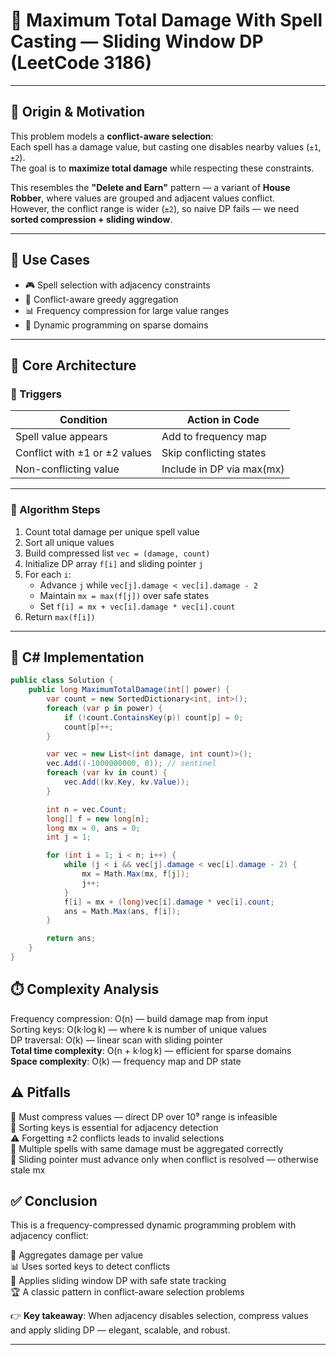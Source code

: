 # 🧠 Maximum Total Damage With Spell Casting — Sliding Window DP (LeetCode 3186)

---

## 📜 Origin & Motivation

This problem models a **conflict-aware selection**:  
Each spell has a damage value, but casting one disables nearby values (`±1`, `±2`).  
The goal is to **maximize total damage** while respecting these constraints.

This resembles the **"Delete and Earn"** pattern — a variant of **House Robber**, where values are grouped and adjacent values conflict.  
However, the conflict range is wider (`±2`), so naive DP fails — we need **sorted compression + sliding window**.

---

## 🧩 Use Cases

- 🎮 Spell selection with adjacency constraints  
- 🧠 Conflict-aware greedy aggregation  
- 📊 Frequency compression for large value ranges  
- 🧪 Dynamic programming on sparse domains

---

## 🧱 Core Architecture

### 🎯 Triggers

| Condition                        | Action in Code           |
|----------------------------------|--------------------------|
| Spell value appears              | Add to frequency map     |
| Conflict with ±1 or ±2 values    | Skip conflicting states  |
| Non-conflicting value            | Include in DP via max(mx) |

---

### 🔧 Algorithm Steps

1. Count total damage per unique spell value  
2. Sort all unique values  
3. Build compressed list `vec = (damage, count)`  
4. Initialize DP array `f[i]` and sliding pointer `j`  
5. For each `i`:
   - Advance `j` while `vec[j].damage < vec[i].damage - 2`  
   - Maintain `mx = max(f[j])` over safe states  
   - Set `f[i] = mx + vec[i].damage * vec[i].count`  
6. Return `max(f[i])`

---

## 🚀 C# Implementation

```csharp
public class Solution {
    public long MaximumTotalDamage(int[] power) {
        var count = new SortedDictionary<int, int>();
        foreach (var p in power) {
            if (!count.ContainsKey(p)) count[p] = 0;
            count[p]++;
        }

        var vec = new List<(int damage, int count)>();
        vec.Add((-1000000000, 0)); // sentinel
        foreach (var kv in count) {
            vec.Add((kv.Key, kv.Value));
        }

        int n = vec.Count;
        long[] f = new long[n];
        long mx = 0, ans = 0;
        int j = 1;

        for (int i = 1; i < n; i++) {
            while (j < i && vec[j].damage < vec[i].damage - 2) {
                mx = Math.Max(mx, f[j]);
                j++;
            }
            f[i] = mx + (long)vec[i].damage * vec[i].count;
            ans = Math.Max(ans, f[i]);
        }

        return ans;
    }
}

```
## ⏱️ Complexity Analysis  
Frequency compression: O(n) — build damage map from input  
Sorting keys: O(k·log k) — where k is number of unique values  
DP traversal: O(k) — linear scan with sliding pointer  
**Total time complexity**: O(n + k·log k) — efficient for sparse domains  
**Space complexity**: O(k) — frequency map and DP state

## ⚠️ Pitfalls  
🔁 Must compress values — direct DP over 10⁹ range is infeasible  
🧹 Sorting keys is essential for adjacency detection  
⚠️ Forgetting ±2 conflicts leads to invalid selections  
🧩 Multiple spells with same damage must be aggregated correctly  
🧠 Sliding pointer must advance only when conflict is resolved — otherwise stale mx

## ✅ Conclusion  
This is a frequency-compressed dynamic programming problem with adjacency conflict:

🔁 Aggregates damage per value  
📊 Uses sorted keys to detect conflicts  
🧠 Applies sliding window DP with safe state tracking  
🏆 A classic pattern in conflict-aware selection problems

👉 **Key takeaway**: When adjacency disables selection, compress values and apply sliding DP — elegant, scalable, and robust.


---
